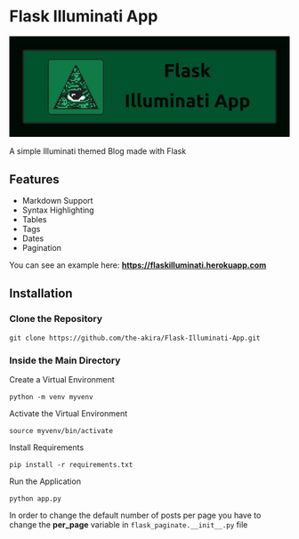 # Flask Illuminati App

![img](https://raw.githubusercontent.com/the-akira/Flask-Illuminati-App/master/static/Avatar.png)

A simple Illuminati themed Blog made with Flask

## Features

- Markdown Support
- Syntax Highlighting
- Tables
- Tags
- Dates
- Pagination

You can see an example here: **https://flaskilluminati.herokuapp.com**

## Installation

### Clone the Repository

```
git clone https://github.com/the-akira/Flask-Illuminati-App.git
```

### Inside the Main Directory

Create a Virtual Environment

```
python -m venv myvenv
```

Activate the Virtual Environment

```
source myvenv/bin/activate
```

Install Requirements

```
pip install -r requirements.txt
```

Run the Application

```
python app.py
```

In order to change the default number of posts per page you have to change the **per_page** variable in `flask_paginate.__init__.py` file
